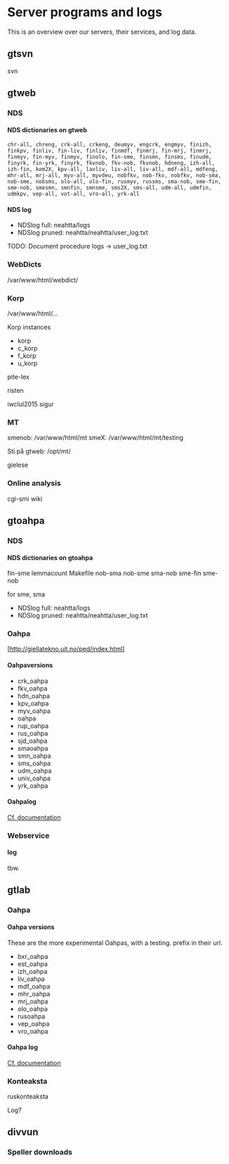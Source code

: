 # Server programs and logs

This is an overview over our servers, their services, and log data.




## gtsvn


 svn


## gtweb


### NDS


#### NDS dictionaries on gtweb


```
chr-all, chreng, crk-all, crkeng, deumyv, engcrk, engmyv, finizh, finkpv, finliv, fin-liv, finliv, finmdf, finmrj, fin-mrj, finmrj, finmyv, fin-myv, finmyv, finolo, fin-sme, finsmn, finsms, finudm, finyrk, fin-yrk, finyrk, fkvnob, fkv-nob, fkvnob, hdneng, izh-all, izh-fin, kom2X, kpv-all, lavliv, liv-all, liv-all, mdf-all, mdfeng, mhr-all, mrj-all, myv-all, myvdeu, nobfkv, nob-fkv, nobfkv, nob-sma, nob-sme, nobsms, olo-all, olo-fin, rusmyv, russms, sma-nob, sme-fin, sme-nob, smesmn, smnfin, smnsme, sms2X, sms-all, udm-all, udmfin, udmkpv, vep-all, vot-all, vro-all, yrk-all
```


#### NDS log


* NDSlog full: neahtta/logs
* NDSlog pruned: neahtta/neahtta/user_log.txt


TODO: Document procedure logs -> user_log.txt


### WebDicts


/var/www/html/webdict/


### Korp


/var/www/html/...


Korp instances


* korp
* c_korp
* f_korp
* u_korp


pite-lex


risten


iwclul2015
sigur




### MT


smenob: /var/www/html/mt
smeX: /var/www/html/mt/testing


Sti på gtweb: /opt/mt/


gielese






### Online analysis


cgi-smi
wiki




## gtoahpa




### NDS


#### NDS dictionaries on gtoahpa


fin-sme
lemmacount
Makefile
nob-sma
nob-sme
sma-nob
sme-fin
sme-nob




for sme, sma


* NDSlog full: neahtta/logs
* NDSlog pruned: neahtta/neahtta/user_log.txt


### Oahpa




[http://giellatekno.uit.no/ped/index.html]


#### Oahpaversions


* crk_oahpa
* fkv_oahpa
* hdn_oahpa
* kpv_oahpa
* myv_oahpa
* oahpa
* rup_oahpa
* rus_oahpa
* sjd_oahpa
* smaoahpa
* smn_oahpa
* sms_oahpa
* udm_oahpa
* univ_oahpa
* yrk_oahpa




#### Oahpalog


[Cf. documentation](http://giellatekno.uit.no/ped/common/logextraction.html)


### Webservice


#### log


tbw.






## gtlab


### Oahpa




#### Oahpa versions


These are the more experimental Oahpas, with a testing. prefix in their url.


* bxr_oahpa
* est_oahpa
* izh_oahpa
* liv_oahpa
* mdf_oahpa
* mhr_oahpa
* mrj_oahpa
* olo_oahpa
* rusoahpa
* vep_oahpa
* vro_oahpa


#### Oahpa log


[Cf. documentation](http://giellatekno.uit.no/ped/common/logextraction.html)






### Konteaksta


ruskonteaksta


Log?


## divvun


### Speller downloads






